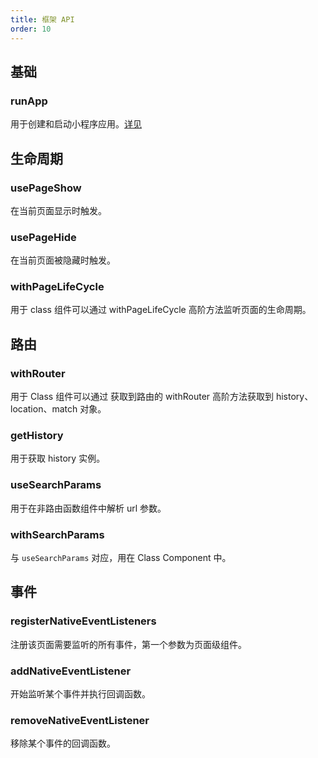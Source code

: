 ```yaml
---
title: 框架 API
order: 10
---
```


## 基础

### runApp

用于创建和启动小程序应用。[详见]()

## 生命周期

### usePageShow

在当前页面显示时触发。

### usePageHide

在当前页面被隐藏时触发。

### withPageLifeCycle

用于 class 组件可以通过 withPageLifeCycle 高阶方法监听页面的生命周期。

## 路由

### withRouter

用于 Class 组件可以通过 获取到路由的 withRouter 高阶方法获取到 history、location、match 对象。

### getHistory

用于获取 history 实例。

### useSearchParams

用于在非路由函数组件中解析 url 参数。

### withSearchParams

与 `useSearchParams` 对应，用在 Class Component 中。

## 事件

### registerNativeEventListeners

注册该页面需要监听的所有事件，第一个参数为页面级组件。

### addNativeEventListener

开始监听某个事件并执行回调函数。

### removeNativeEventListener

移除某个事件的回调函数。

